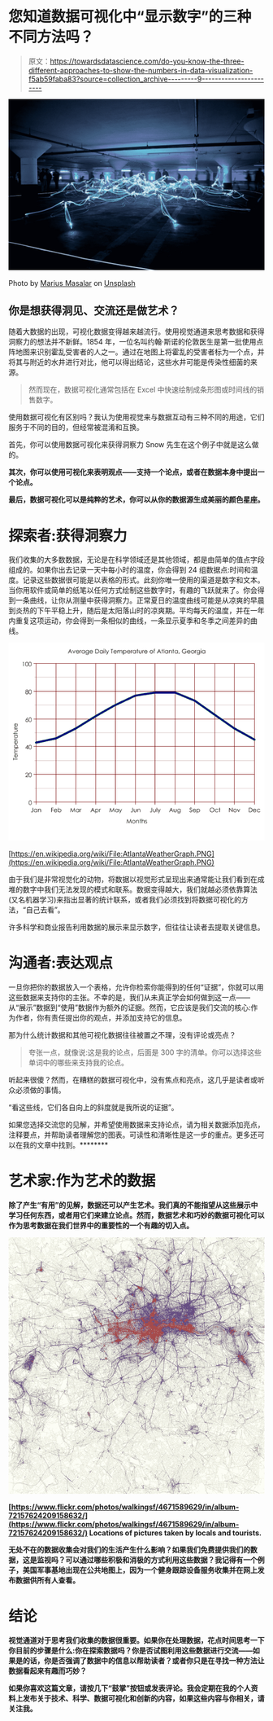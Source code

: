 # 您知道数据可视化中“显示数字”的三种不同方法吗？

> 原文：<https://towardsdatascience.com/do-you-know-the-three-different-approaches-to-show-the-numbers-in-data-visualization-f5ab59faba83?source=collection_archive---------9----------------------->

![](img/11a50c89a30f37a2328b8ce870894c11.png)

Photo by [Marius Masalar](https://unsplash.com/@mariusmasalar?utm_source=medium&utm_medium=referral) on [Unsplash](https://unsplash.com?utm_source=medium&utm_medium=referral)

## 你是想获得洞见、交流还是做艺术？

随着大数据的出现，可视化数据变得越来越流行。使用视觉通道来思考数据和获得洞察力的想法并不新鲜。1854 年，一位名叫约翰·斯诺的伦敦医生是第一批使用点阵地图来识别霍乱受害者的人之一。通过在地图上将霍乱的受害者标为一个点，并将其与附近的水井进行对比，他可以得出结论，这些水井可能是传染性细菌的来源。

> 然而现在，数据可视化通常包括在 Excel 中快速绘制成条形图或时间线的销售数字。

使用数据可视化有区别吗？我认为使用视觉来与数据互动有三种不同的用途，它们服务于不同的目的，但经常被混淆和互换。

首先，你可以使用数据可视化来获得洞察力 Snow 先生在这个例子中就是这么做的。

**其次，你可以使用可视化来表明观点——支持一个论点，或者在数据本身中提出一个论点。**

**最后，数据可视化可以是纯粹的艺术，你可以从你的数据源生成美丽的颜色星座。**

# 探索者:获得洞察力

我们收集的大多数数据，无论是在科学领域还是其他领域，都是由简单的值点字段组成的。如果你出去记录一天中每小时的温度，你会得到 24 组数据点:时间和温度。记录这些数据很可能是以表格的形式。此刻你唯一使用的渠道是数字和文本。当你用软件或简单的纸笔以任何方式绘制这些数字时，有趣的飞跃就来了。你会得到一条曲线，让你从测量中获得洞察力。正常夏日的温度曲线可能是从凉爽的早晨到炎热的下午平稳上升，随后是太阳落山时的凉爽期。平均每天的温度，并在一年内重复这项运动，你会得到一条相似的曲线，一条显示夏季和冬季之间差异的曲线。

![](img/4cc50d7f69ff89059068f73736260431.png)

[https://en.wikipedia.org/wiki/File:AtlantaWeatherGraph.PNG](https://en.wikipedia.org/wiki/File:AtlantaWeatherGraph.PNG)

由于我们是非常视觉化的动物，将数据以视觉形式呈现出来通常能让我们看到在成堆的数字中我们无法发现的模式和联系。数据变得越大，我们就越必须依靠算法(又名机器学习)来指出显著的统计联系，或者我们必须找到将数据可视化的方法，“自己去看”。

许多科学和商业报告利用数据的展示来显示数字，但往往让读者去提取关键信息。

# 沟通者:表达观点

一旦你把你的数据放入一个表格，允许你检索你能得到的任何“证据”，你就可以用这些数据来支持你的主张。不幸的是，我们从未真正学会如何做到这一点——从“展示”数据到“使用”数据作为额外的证据。然而，它应该是我们交流的核心:作为作者，你有责任提出你的观点，并添加支持它的信息。

那为什么统计数据和其他可视化数据往往被置之不理，没有评论或亮点？

> 夸张一点，就像说:这是我的论点，后面是 300 字的清单。你可以选择这些单词中的哪些来支持我的论点。

听起来很傻？然而，在糟糕的数据可视化中，没有焦点和亮点，这几乎是读者或听众必须做的事情。

“看这些线，它们各自向上的斜度就是我所说的证据”。

如果您选择交流您的见解，并希望使用数据来支持论点，请为相关数据添加亮点，注释要点，并帮助读者理解您的图表。可读性和清晰性是这一步的重点。更多还可以在我的文章中找到[](https://medium.com/swlh/the-single-idea-that-will-instantly-improve-your-data-visualizations-66f60067108a)****[](https://medium.com/swlh/are-you-still-making-these-4-mistakes-when-you-are-presenting-data-8644e2ad5fb6)****。********

# ****艺术家:作为艺术的数据****

****除了产生“有用”的见解，数据还可以产生艺术。我们真的不能指望从这些展示中学习任何东西，或者用它们来建立论点。然而，数据艺术和巧妙的数据可视化可以作为思考数据在我们世界中的重要性的一个有趣的切入点。****

****![](img/227858c81765088ba9cc8f4d9b54b954.png)****

****[https://www.flickr.com/photos/walkingsf/4671589629/in/album-72157624209158632/](https://www.flickr.com/photos/walkingsf/4671589629/in/album-72157624209158632/) Locations of pictures taken by locals and tourists.****

****无处不在的数据收集会对我们的生活产生什么影响？如果我们免费提供我们的数据，这是监视吗？可以通过哪些积极和消极的方式利用这些数据？我记得有一个例子，美国军事基地出现在公共地图上，因为一个健身跟踪设备服务收集并在网上发布数据供所有人查看。****

# ****结论****

****视觉通道对于思考我们收集的数据很重要。如果你在处理数据，花点时间思考一下你目前的步骤是什么:你在探索数据吗？你是否试图利用这些数据进行交流——如果是的话，你是否强调了数据中的信息以帮助读者？或者你只是在寻找一种方法让数据看起来有趣而巧妙？****

****如果你喜欢这篇文章，请按几下“鼓掌”按钮或发表评论。我会定期在我的个人资料上发布关于技术、科学、数据可视化和创新的内容，如果这些内容与你相关，请关注我。****